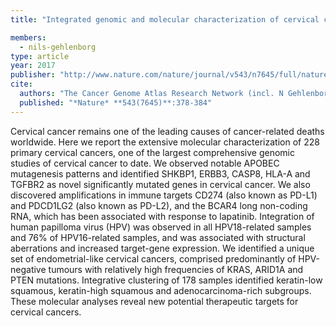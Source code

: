 ```yaml
---
title: "Integrated genomic and molecular characterization of cervical cancer"

members:
  - nils-gehlenborg
type: article
year: 2017
publisher: "http://www.nature.com/nature/journal/v543/n7645/full/nature21386.html"
cite:
  authors: "The Cancer Genome Atlas Research Network (incl. N Gehlenborg)"
  published: "*Nature* **543(7645)**:378-384"
---
```

Cervical cancer remains one of the leading causes of cancer-related deaths worldwide. Here we report the extensive molecular characterization of 228 primary cervical cancers, one of the largest comprehensive genomic studies of cervical cancer to date. We observed notable APOBEC mutagenesis patterns and identified SHKBP1, ERBB3, CASP8, HLA-A and TGFBR2 as novel significantly mutated genes in cervical cancer. We also discovered amplifications in immune targets CD274 (also known as PD-L1) and PDCD1LG2 (also known as PD-L2), and the BCAR4 long non-coding RNA, which has been associated with response to lapatinib. Integration of human papilloma virus (HPV) was observed in all HPV18-related samples and 76% of HPV16-related samples, and was associated with structural aberrations and increased target-gene expression. We identified a unique set of endometrial-like cervical cancers, comprised predominantly of HPV-negative tumours with relatively high frequencies of KRAS, ARID1A and PTEN mutations. Integrative clustering of 178 samples identified keratin-low squamous, keratin-high squamous and adenocarcinoma-rich subgroups. These molecular analyses reveal new potential therapeutic targets for cervical cancers.